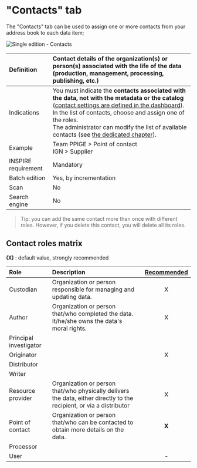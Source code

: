 # "Contacts" tab

The "Contacts" tab can be used to assign one or more contacts from your address book to each data item;

![Single edition - Contacts](/en/images/inv_edit_one_contacts.png "Single edition - Contacts tab")

| Definition          | Contact details of the organization(s) or person(s) associated with the life of the data (production, management, processing, publishing, etc.) |
| :------------------ | :------------------------------------------------ |
| Indications         | You must indicate the **contacts associated with the data, not with the metadata or the catalog** ([contact settings are defined in the dashboard](/en/settings/dashboard.html#the-workgroup's-point-of-contact)). In the list of contacts, choose and assign one of the roles.<br />The administrator can modify the list of available contacts (see [the dedicated chapter](/en/features/admin/contacts.html)).|
| Example             | Team PPIGE > Point of contact<br />IGN > Supplier |
| INSPIRE requirement   | Mandatory                   |
| Batch edition     | Yes, by incrementation           |
| Scan                | No                           |
| Search engine | No                         |


> Tip: you can add the same contact more than once with different roles. However, if you delete this contact, you will delete all its roles.

## Contact roles matrix

**(X)** : default value, strongly recommended

| Role                      | Description | [Recommended](http://georezo.net/wiki/main/donnees/inspire/aide_a_la_saisie_des_metadonnees_inspire#organisations_responsables_de_l_etablissement_de_la_gestion_de_la_maintenance_et_de_la_diffusion_des_series_et_services_de_donnees_geographiques)|
|:------------------------- |:----------- | :----------: |
| Custodian            | Organization or person responsible for managing and updating data. |  X           |
| Author                    | Organization or person that/who completed the data. It/he/she owns the data's moral rights. |  X           |
| Principal investigator        |             |              |
| Originator                  |             |  X           |
| Distributor             |             |              |
| Writer      |             |              |
| Resource provider               | Organization or person that/who physically delivers the data, either directly to the recipient, or via a distributor | X |
| Point of contact          | Organization or person that/who can be contacted to obtain more details on the data. |  **X**       |
| Processor |             |              |
| User                  |             | -            |



